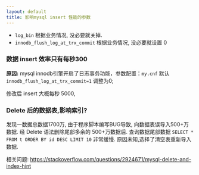 ```yaml
---
layout: default
title: 影响mysql insert 性能的参数
---
```



- `log_bin`  根据业务情况, 没必要就关掉.
- `innodb_flush_log_at_trx_commit` 根据业务情况, 没必要就设置 0

### 数据 insert 效率只有每秒300

**原因:** mysql innodb引擎开启了日志事务功能，参数配置：`my.cnf` 默认 `innodb_flush_log_at_trx_commit=1` 调整为0;

修改后 insert 大概每秒 5000,

### Delete 后的数据表,影响索引?

发现一数据总数据1700万, 由于程序脚本编写BUG导致, 向数据表误导入500+万数据.
经 Delete 语法删除尾部多余的 500+万数据后.
查询数据尾部数据 `SELECT * FROM t ORDER BY id DESC LIMIT 10` 非常缓慢.
原因未知,选择了清空表重新导入数据.

相关问题: https://stackoverflow.com/questions/2924671/mysql-delete-and-index-hint
